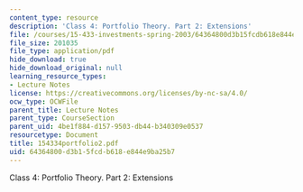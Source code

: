 ```yaml
---
content_type: resource
description: 'Class 4: Portfolio Theory. Part 2: Extensions'
file: /courses/15-433-investments-spring-2003/64364800d3b15fcdb618e844e9ba25b7_154334portfolio2.pdf
file_size: 201035
file_type: application/pdf
hide_download: true
hide_download_original: null
learning_resource_types:
- Lecture Notes
license: https://creativecommons.org/licenses/by-nc-sa/4.0/
ocw_type: OCWFile
parent_title: Lecture Notes
parent_type: CourseSection
parent_uid: 4be1f884-d157-9503-db44-b340309e0537
resourcetype: Document
title: 154334portfolio2.pdf
uid: 64364800-d3b1-5fcd-b618-e844e9ba25b7
---
```

Class 4: Portfolio Theory. Part 2: Extensions